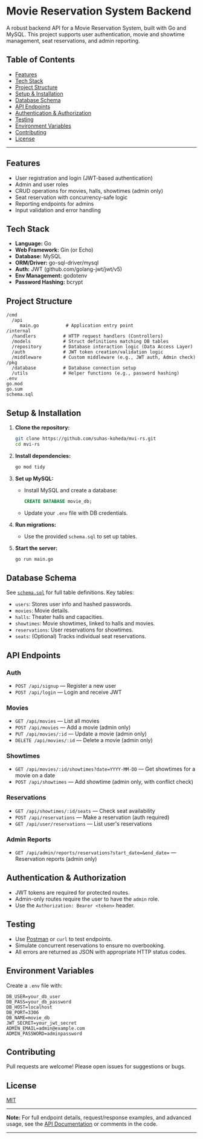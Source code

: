 # Movie Reservation System Backend

A robust backend API for a Movie Reservation System, built with Go and MySQL. This project supports user authentication, movie and showtime management, seat reservations, and admin reporting.

## Table of Contents

- [Features](#features)
- [Tech Stack](#tech-stack)
- [Project Structure](#project-structure)
- [Setup & Installation](#setup--installation)
- [Database Schema](#database-schema)
- [API Endpoints](#api-endpoints)
- [Authentication & Authorization](#authentication--authorization)
- [Testing](#testing)
- [Environment Variables](#environment-variables)
- [Contributing](#contributing)
- [License](#license)

---

## Features

- User registration and login (JWT-based authentication)
- Admin and user roles
- CRUD operations for movies, halls, showtimes (admin only)
- Seat reservation with concurrency-safe logic
- Reporting endpoints for admins
- Input validation and error handling

## Tech Stack

- **Language:** Go
- **Web Framework:** Gin (or Echo)
- **Database:** MySQL
- **ORM/Driver:** go-sql-driver/mysql
- **Auth:** JWT (github.com/golang-jwt/jwt/v5)
- **Env Management:** godotenv
- **Password Hashing:** bcrypt

## Project Structure

```
/cmd
  /api
	 main.go          # Application entry point
/internal
  /handlers          # HTTP request handlers (Controllers)
  /models            # Struct definitions matching DB tables
  /repository        # Database interaction logic (Data Access Layer)
  /auth              # JWT token creation/validation logic
  /middleware        # Custom middleware (e.g., JWT auth, Admin check)
/pkg
  /database          # Database connection setup
  /utils             # Helper functions (e.g., password hashing)
.env
go.mod
go.sum
schema.sql
```

## Setup & Installation

1. **Clone the repository:**
	```sh
	git clone https://github.com/suhas-koheda/mvi-rs.git
	cd mvi-rs
	```

2. **Install dependencies:**
	```sh
	go mod tidy
	```

3. **Set up MySQL:**
	- Install MySQL and create a database:
	  ```sql
	  CREATE DATABASE movie_db;
	  ```
	- Update your `.env` file with DB credentials.

4. **Run migrations:**
	- Use the provided `schema.sql` to set up tables.

5. **Start the server:**
	```sh
	go run main.go
	```

## Database Schema

See [`schema.sql`](schema.sql) for full table definitions. Key tables:

- `users`: Stores user info and hashed passwords.
- `movies`: Movie details.
- `halls`: Theater halls and capacities.
- `showtimes`: Movie showtimes, linked to halls and movies.
- `reservations`: User reservations for showtimes.
- `seats`: (Optional) Tracks individual seat reservations.

## API Endpoints

### Auth

- `POST /api/signup` — Register a new user
- `POST /api/login` — Login and receive JWT

### Movies

- `GET /api/movies` — List all movies
- `POST /api/movies` — Add a movie (admin only)
- `PUT /api/movies/:id` — Update a movie (admin only)
- `DELETE /api/movies/:id` — Delete a movie (admin only)

### Showtimes

- `GET /api/movies/:id/showtimes?date=YYYY-MM-DD` — Get showtimes for a movie on a date
- `POST /api/showtimes` — Add showtime (admin only, with conflict check)

### Reservations

- `GET /api/showtimes/:id/seats` — Check seat availability
- `POST /api/reservations` — Make a reservation (auth required)
- `GET /api/user/reservations` — List user's reservations

### Admin Reports

- `GET /api/admin/reports/reservations?start_date=&end_date=` — Reservation reports (admin only)

## Authentication & Authorization

- JWT tokens are required for protected routes.
- Admin-only routes require the user to have the `admin` role.
- Use the `Authorization: Bearer <token>` header.

## Testing

- Use [Postman](https://www.postman.com/) or `curl` to test endpoints.
- Simulate concurrent reservations to ensure no overbooking.
- All errors are returned as JSON with appropriate HTTP status codes.

## Environment Variables

Create a `.env` file with:

```
DB_USER=your_db_user
DB_PASS=your_db_password
DB_HOST=localhost
DB_PORT=3306
DB_NAME=movie_db
JWT_SECRET=your_jwt_secret
ADMIN_EMAIL=admin@example.com
ADMIN_PASSWORD=adminpassword
```

## Contributing

Pull requests are welcome! Please open issues for suggestions or bugs.

## License

[MIT](LICENSE)

---

**Note:** For full endpoint details, request/response examples, and advanced usage, see the [API Documentation](#) or comments in the code.

---
